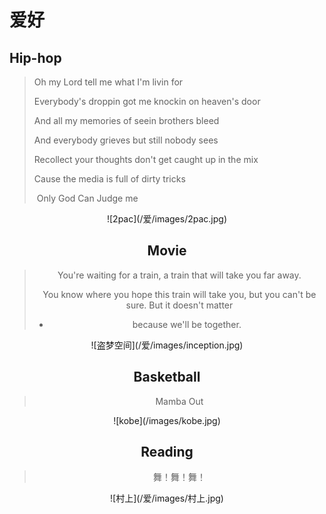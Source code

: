 # 爱好

## Hip-hop

> Oh my Lord tell me what I'm livin for 
>
> Everybody's droppin got me knockin on heaven's door
>
> And all my memories of seein brothers bleed
>
> And everybody grieves but still nobody sees
>
> Recollect your thoughts don't get caught up in the mix
>
> Cause the media is full of dirty tricks
>
> ​                                                        Only God Can Judge me


<center>  <!--开始居中对齐-->
![2pac](/爱/images/2pac.jpg)
<center>  <!--结束居中对齐-->


## Movie


> You're waiting for a train, a train that will take you far away. 
>
> You know where you hope this train will take you, but you can't be sure. But it doesn't matter
>
>  - because we'll be together.

<center>  <!--开始居中对齐-->
![盗梦空间](/爱/images/inception.jpg)
<center>  <!--结束居中对齐-->

## Basketball

> Mamba Out

<center>  <!--开始居中对齐-->
![kobe](/images/kobe.jpg)
<center>  <!--结束居中对齐-->



## Reading 

> 舞！舞！舞！

<center>  <!--开始居中对齐-->
![村上](/爱/images/村上.jpg)
<center>  <!--结束居中对齐-->

